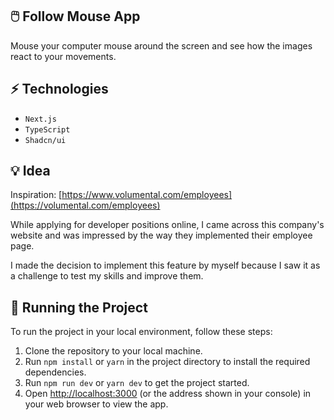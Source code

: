 ## 🖱️ Follow Mouse App

Mouse your computer mouse around the screen and see how the images react to your movements.

## ⚡ Technologies

- `Next.js`
- `TypeScript`
- `Shadcn/ui`

## 💡 Idea

Inspiration: [https://www.volumental.com/employees](https://volumental.com/employees)

While applying for developer positions online, I came across this company's website and was impressed by the way they implemented their employee page.

I made the decision to implement this feature by myself because I saw it as a challenge to test my skills and improve them.

## 🚦 Running the Project

To run the project in your local environment, follow these steps:

1. Clone the repository to your local machine.
2. Run `npm install` or `yarn` in the project directory to install the required dependencies.
3. Run `npm run dev` or `yarn dev` to get the project started.
4. Open [http://localhost:3000](http://localhost:3000) (or the address shown in your console) in your web browser to view the app.
